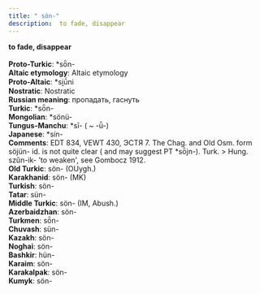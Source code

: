 ```yaml
---
title: " sön-"
description:  to fade, disappear
---
```

<p data-pagefind-weight="0.5">
<strong> to fade, disappear</strong><br><br>
<strong>Proto-Turkic</strong>:  *sȫn-<br>
<strong>Altaic etymology</strong>:  Altaic etymology<br>
<strong> Proto-Altaic</strong>:  *si̯ū́ni<br>
<strong>Nostratic</strong>:  Nostratic<br>
<strong>Russian meaning</strong>:  пропадать, гаснуть<br>
<strong>Turkic</strong>:  *sȫn-<br>
<strong>Mongolian</strong>:  *sönü-<br>
<strong>Tungus-Manchu</strong>:  *sī- ( ~ -ǖ-)<br>
<strong>Japanese</strong>:  *sín-<br>
<strong>Comments</strong>:  EDT 834, VEWT 430, ЭСТЯ 7. The Chag. and Old Osm. form söjün- id. is not quite clear ( and may suggest PT *sȫjn-). Turk. > Hung. szűn-ik- 'to weaken', see Gombocz 1912.<br>
<strong>Old Turkic</strong>:  sön- (OUygh.)<br>
<strong>Karakhanid</strong>:  sön- (MK)<br>
<strong>Turkish</strong>:  sön-<br>
<strong>Tatar</strong>:  sün-<br>
<strong>Middle Turkic</strong>:  sön- (IM, Abush.)<br>
<strong>Azerbaidzhan</strong>:  sön-<br>
<strong>Turkmen</strong>:  sȫn-<br>
<strong>Chuvash</strong>:  sün-<br>
<strong>Kazakh</strong>:  sön-<br>
<strong>Noghai</strong>:  sön-<br>
<strong>Bashkir</strong>:  hün-<br>
<strong>Karaim</strong>:  sön-<br>
<strong>Karakalpak</strong>:  sön-<br>
<strong>Kumyk</strong>:  sön-<br>

</p>
